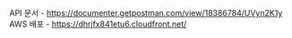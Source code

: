 API 문서 - https://documenter.getpostman.com/view/18386784/UVyn2K1y
AWS 배포 - https://dhrjfx841etu6.cloudfront.net/
